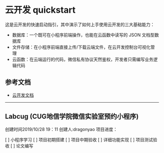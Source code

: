 


# 云开发 quickstart

这是云开发的快速启动指引，其中演示了如何上手使用云开发的三大基础能力：

- 数据库：一个既可在小程序前端操作，也能在云函数中读写的 JSON 文档型数据库
- 文件存储：在小程序前端直接上传/下载云端文件，在云开发控制台可视化管理
- 云函数：在云端运行的代码，微信私有协议天然鉴权，开发者只需编写业务逻辑代码

## 参考文档

- [云开发文档](https://developers.weixin.qq.com/miniprogram/dev/wxcloud/basis/getting-started.html)

---

## Labcug (CUG地信学院微信实验室预约小程序)

创建时间2019/10/28 19：11
创建人:dragonyao
项目进度：

[ ] 小程序学习
[ ] 项目初期搭建
[ ] 项目中期验收
[ ] 详细功能实现
[ ] 项目测试验收
[ ] 论文编写
